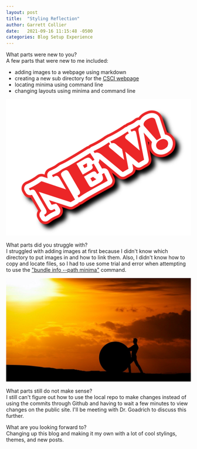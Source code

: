 ```yaml
---
layout: post
title:  "Styling Reflection"
author: Garrett Collier
date:   2021-09-16 11:15:48 -0500
categories: Blog Setup Experience
---
```

What parts were new to you? <br>
A few parts that were new to me included:
- adding images to a webpage using markdown
- creating a new sub directory for the [CSCI webpage](https://hendrix-cs.github.io/csci340/)
- locating minima using command line
- changing layouts using minima and command line

![NEW](./_posts/post_pictures/New.png)

What parts did you struggle with? <br>
I struggled with adding images at first because I didn't know which directory to put images in and how to link them. Also, I didn't know how to copy and locate files, so I had to use some trial and error when attempting to use the ["bundle info --path minima"](https://jekyllrb.com/docs/themes/) command.

![Pushing a rock](./_posts/post_pictures/rock_pushing.jpg)

What parts still do not make sense? <br>
I still can't figure out how to use the local repo to make changes instead of using the commits through Github and having to wait a few minutes to view changes on the public site. I'll be meeting with Dr. Goadrich to discuss this further.

What are you looking forward to? <br>
Changing up this blog and making it my own with a lot of cool stylings, themes, and new posts.
